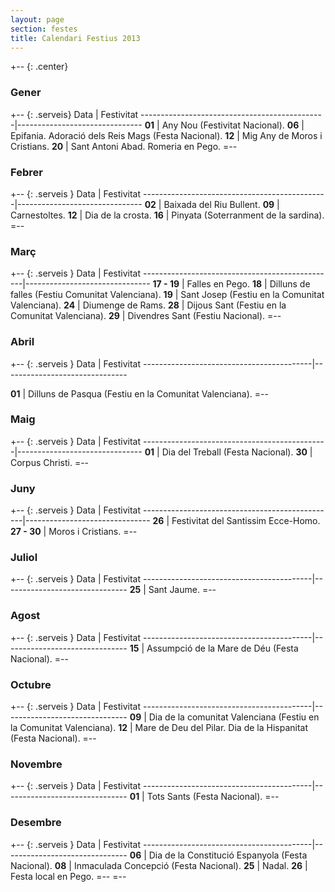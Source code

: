 ```yaml
---
layout: page
section: festes
title: Calendari Festius 2013
---
```

+-- {: .center}
### Gener
+-- {: .serveis}
Data                                          | Festivitat
----------------------------------------------|-------------------------------
**<time datetime="2013-01-01">01</time>**     | Any Nou (Festivitat Nacional).
**<time datetime="2013-01-06">06</time>**     | Epifania. Adoració dels Reis Mags (Festa Nacional).
**<time datetime="2013-01-12">12</time>**     | Mig Any de Moros i Cristians.
**<time datetime="2013-01-20">20</time>**     | Sant Antoni Abad. Romeria en Pego.
=--

### Febrer
+-- {: .serveis }
Data                                          | Festivitat
----------------------------------------------|-------------------------------
**<time datetime="2013-02-02">02</time>**     | Baixada del Riu Bullent.
**<time datetime="2013-02-09">09</time>**     | Carnestoltes.
**<time datetime="2013-02-12">12</time>**     | Dia de la crosta.
**<time datetime="2013-02-16">16</time>**     | Pinyata (Soterranment de la sardina).
=--

### Març
+-- {: .serveis }
Data                                            | Festivitat
------------------------------------------------|-------------------------------
**<time datetime="2013-03-17">17 - 19</time>**  | Falles en Pego.
**<time datetime="2013-03-18">18</time>**       | Dilluns de falles (Festiu Comunitat Valenciana).
**<time datetime="2013-03-19">19</time>**       | Sant Josep (Festiu en la Comunitat Valenciana).
**<time datetime="2013-03-24">24</time>**       | Diumenge de Rams.
**<time datetime="2013-03-28">28</time>**       | Dijous Sant (Festiu en la Comunitat Valenciana).
**<time datetime="2013-03-29">29</time>**       | Divendres Sant (Festiu Nacional).
=--

### Abril
+-- {: .serveis }
Data                                      | Festivitat
------------------------------------------|-------------------------------

**<time datetime="2013-04-01">01</time>** | Dilluns de Pasqua (Festiu en la Comunitat Valenciana).
=--

### Maig
+-- {: .serveis }
Data                                          | Festivitat
----------------------------------------------|-------------------------------
**<time datetime="2013-05-01">01</time>**     | Dia del Treball (Festa Nacional).
**<time datetime="2013-05-30">30</time>**     | Corpus Christi.
=--

### Juny
+-- {: .serveis }
Data                                            | Festivitat
------------------------------------------------|-------------------------------
**<time datetime="2013-06-26">26</time>**       | Festivitat del Santissim Ecce-Homo.
**<time datetime="2013-06-27">27 - 30</time>**  | Moros i Cristians.
=--

### Juliol
+-- {: .serveis }
Data                                      | Festivitat
------------------------------------------|-------------------------------
**<time datetime="2013-07-25">25</time>** | Sant Jaume.
=--

### Agost
+-- {: .serveis }
Data                                      | Festivitat
------------------------------------------|-------------------------------
**<time datetime="2013-08-15">15</time>** | Assumpció de la Mare de Déu (Festa Nacional).
=--

### Octubre
+-- {: .serveis }
Data                                      | Festivitat
------------------------------------------|-------------------------------
**<time datetime="2013-10-09">09</time>** | Dia de la comunitat Valenciana (Festiu en la Comunitat Valenciana).
**<time datetime="2013-10-12">12</time>** | Mare de Deu del Pilar. Dia de la Hispanitat (Festa Nacional).
=--

### Novembre
+-- {: .serveis }
Data                                      | Festivitat
------------------------------------------|-------------------------------
**<time datetime="2013-11-01">01</time>** | Tots Sants (Festa Nacional).
=--

### Desembre
+-- {: .serveis }
Data                                      | Festivitat
------------------------------------------|-------------------------------
**<time datetime="2013-12-06">06</time>** | Dia de la Constitució Espanyola (Festa Nacional).
**<time datetime="2013-12-08">08</time>** | Inmaculada Concepció (Festa Nacional).
**<time datetime="2013-12-25">25</time>** | Nadal.
**<time datetime="2013-12-26">26</time>** | Festa local en Pego.
=--
=--